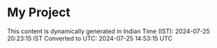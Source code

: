 # My Project

This content is dynamically generated in Indian Time (IST): 2024-07-25 20:23:15 IST
Converted to UTC: 2024-07-25 14:53:15 UTC
